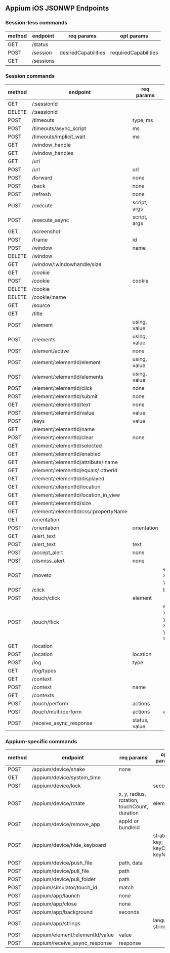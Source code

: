 ## Appium iOS JSONWP Endpoints

### Session-less commands

| method | endpoint                                 | req params | opt params |
| ------ | ---------------------------------------- | ---------- | ---------- |
| GET    | /status                                  | | |
| POST   | /session                                 | desiredCapabilities | requiredCapabilities |
| GET    | /sessions                                | | |


### Session commands

| method | endpoint                                 | req params | opt params |
| ------ | ---------------------------------------- | ---------- | ---------- |
| GET    | /:sessionId                              | | |
| DELETE | /:sessionId                              | | |
| POST   | /timeouts                                | type, ms | |
| POST   | /timeouts/async_script                   | ms | |
| POST   | /timeouts/implicit_wait                  | ms | |
| GET    | /window_handle                           | | |
| GET    | /window_handles                          | | |
| GET    | /url                                     | | |
| POST   | /url                                     | url | |
| POST   | /forward                                 | none | |
| POST   | /back                                    | none | |
| POST   | /refresh                                 | none | |
| POST   | /execute                                 | script, args | |
| POST   | /execute_async                           | script, args | |
| GET    | /screenshot                              | | |
| POST   | /frame                                   | id | |
| POST   | /window                                  | name | |
| DELETE | /window                                  | | |
| GET    | /window/:windowhandle/size               | | |
| GET    | /cookie                                  | | |
| POST   | /cookie                                  | cookie | |
| DELETE | /cookie                                  | | | | |
| DELETE | /cookie/:name                            | | |
| GET    | /source                                  | | |
| GET    | /title                                   | | |
| POST   | /element                                 | using, value | |
| POST   | /elements                                | using, value | |
| POST   | /element/active                          | none | |
| POST   | /element/:elementId/element              | using, value | |
| POST   | /element/:elementId/elements             | using, value | |
| POST   | /element/:elementId/click                | none | |
| POST   | /element/:elementId/submit               | none | |
| GET    | /element/:elementId/text                 | none | |
| POST   | /element/:elementId/value                | value | |
| POST   | /keys                                    | value | |
| GET    | /element/:elementId/name                 | | |
| POST   | /element/:elementId/clear                | none | |
| GET    | /element/:elementId/selected             | | |
| GET    | /element/:elementId/enabled              | | |
| GET    | /element/:elementId/attribute/:name      | | |
| GET    | /element/:elementId/equals/:otherId      | | |
| GET    | /element/:elementId/displayed            | | |
| GET    | /element/:elementId/location             | | |
| GET    | /element/:elementId/location_in_view     | | |
| GET    | /element/:elementId/size                 | | |
| GET    | /element/:elementId/css/:propertyName    | | |
| GET    | /orientation                             | | |
| POST   | /orientation                             | orientation | |
| GET    | /alert_text                              | | |
| POST   | /alert_text                              | text | |
| POST   | /accept_alert                            | none | |
| POST   | /dismiss_alert                           | none | |
| POST   | /moveto                                  | | element, xoffset, yoffset |
| POST   | /click                                   | | button |
| POST   | /touch/click                             | element | |
| POST   | /touch/flick                             | | element, xspeed, yspeed, xoffset, yoffset, speed |
| GET    | /location                                | | |
| POST   | /location                                | location | |
| POST   | /log                                     | type | |
| GET    | /log/types                               | | |
| GET    | /context                                 | | |
| POST   | /context                                 | name | |
| GET    | /contexts                                | | |
| POST   | /touch/perform                           | actions | |
| POST   | /touch/multi/perform                     | actions | elementId |
| POST   | /receive_async_response                  | status, value | |


### Appium-specific commands

| method | endpoint                                 | req params | opt params |
| ------ | ---------------------------------------- | ---------- | ---------- |
| POST   | /appium/device/shake                     | none | |
| GET    | /appium/device/system_time               | | |
| POST   | /appium/device/lock                      | | seconds |
| POST   | /appium/device/rotate                    | x, y, radius, rotation, touchCount, duration | element |
| POST   | /appium/device/remove_app                | appId or bundleId | |
| POST   | /appium/device/hide_keyboard             | | strategy, key, keyCode, keyName |
| POST   | /appium/device/push_file                 | path, data | |
| POST   | /appium/device/pull_file                 | path | |
| POST   | /appium/device/pull_folder               | path | |
| POST   | /appium/simulator/touch_id               | match | |
| POST   | /appium/app/launch                       | none | |
| POST   | /appium/app/close                        | none | |
| POST   | /appium/app/background                   | seconds | |
| POST   | /appium/app/strings                      | | language, stringFile |
| POST   | /appium/element/:elementId/value         | value | |
| POST   | /appium/receive_async_response           | response | |
